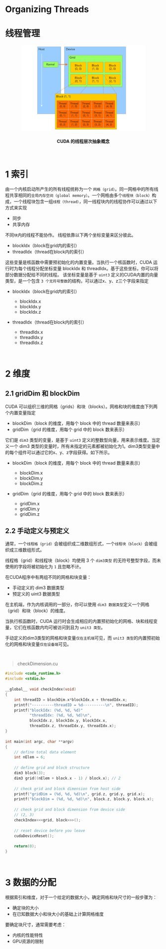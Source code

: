 &emsp;
# Organizing Threads
# 线程管理



<div align=center>
    <img src="imgs/2-5.png" width=400>
    <h4>CUDA 的线程层次抽象概念<h>
</div>

&emsp;


# 1 索引
由一个内核启动所产生的所有线程统称为一个 `网格（grid）`。同一网格中的所有线程共享相同的`全局内存空间（global memory）`。一个网格由多个`线程块（block）`构成，一个线程块包含一组`线程（thread）`，同一线程块内的线程协作可以通过以下方式来实现
- 同步
- 共享内存 

不同`块`内的线程不能协作。 线程依靠以下两个坐标变量来区分彼此。 
- blockIdx（block在grid内的索引） 
- threadIdx（thread在block内的索引） 

这些变量是核函数中需要预初始化的内置变量。当执行一个核函数时，CUDA 运行时为每个线程分配坐标变量 blockIdx 和 threadIdx。基于这些坐标，你可以将部分数据分配给不同的线程。 该坐标变量是基于 `uint3` 定义的CUDA内置的向量类型，是一个包含 `3 个无符号整数`的结构，可以通过x、y、z三个字段来指定
- blockIdx（block在grid内的索引） 
    - blockIdx.x
    - blockIdx.y
    - blockIdx.z

- threadIdx（thread在block内的索引） 
    - threadIdx.x
    - threadIdx.y
    - threadIdx.z

&emsp;
# 2 维度

## 2.1 gridDim 和 blockDim
CUDA 可以组织三维的网格（grids）和块（blocks）。网格和块的维度由下列两个内置变量指定
- blockDim（block 的维度，用每个 block 中的 thread 数量来表示） 
- gridDim（grid 的维度，用每个 grid 中的 block 数来表示） 

它们是 `dim3` 类型的变量，是基于 `uint3` 定义的整数型向量，用来表示维度。当定义一个 dim3 类型的变量时，所有未指定的元素都被初始化为1。dim3类型变量中的每个组件可以通过它的x、y、z字段获得。如下所示。
- blockDim（block 的维度，用每个 block 中的 thread 数量来表示） 
    - blockDim.x
    - blockDim.y
    - blockDim.z

- gridDim（grid 的维度，用每个 grid 中的 block 数来表示） 
    - gridDim.x
    - gridDim.y
    - gridDim.z


## 2.2 手动定义与预定义

通常，一个`线程格（grid）`会被组织成二维数组形式，一个`线程块（block）`会被组织成三维数组形式。 

线程格（grid）和线程块（block）均使用 3 个 `dim3类型` 的无符号整型字段，而未使用的字段将被初始化为 `1` 且忽略不计。 

在CUDA程序中有两组不同的网格和块变量：
- 手动定义的 dim3 数据类型
- 预定义的 uint3 数据类型

在主机端，作为内核调用的一部分，你可以使用 `dim3 数据类型`定义一个网格（grid）和块（block）的维度。

当执行核函数时，CUDA 运行时会生成相应的内置预初始化的网格、块和线程变量，它们在核函数内均可被访问到且为 `unit3 类型`。

手动定义的dim3类型的网格和块变量`仅在主机端`可见，而 `unit3 类型`的内置预初始化的网格和块变量`仅在设备端`可见。 

&emsp;
>checkDimension.cu
```c++
#include <cuda_runtime.h>
#include <stdio.h>

__global__ void checkIndex(void)
{
    int threadID = blockDim.x*blockIdx.x + threadIdx.x;
    printf("----------threadID = %d----------\n", threadID);
    printf("blockIdx: (%d, %d, %d)"
           "threadIdx: (%d, %d, %d)\n", 
           blockIdx.z, blockIdx.y, blockIdx.x,
           threadIdx.z, threadIdx.y, threadIdx.x);
}

int main(int argc, char **argv)
{
    // define total data element
    int nElem = 6;

    // define grid and block structure
    dim3 block(3);
    dim3 grid((nElem + block.x - 1) / block.x); // 2

    // check grid and block dimension from host side
    printf("gridDim = (%d, %d, %d)\n", grid.z, grid.y, grid.x);
    printf("blockDim = (%d, %d, %d)\n", block.z, block.y, block.x);

    // check grid and block dimension from device side
    // (2, 3)
    checkIndex<<<grid, block>>>();

    // reset device before you leave
    cudaDeviceReset();

    return(0);
}
```

&emsp;
# 3 数据的分配

根据索引和维度，对于一个给定的数据大小，确定网格和块尺寸的一般步骤为： 
- 确定块的大小 
- 在已知数据大小和块大小的基础上计算网格维度

要确定块尺寸，通常需要考虑：
- 内核的性能特性
- GPU资源的限制






















